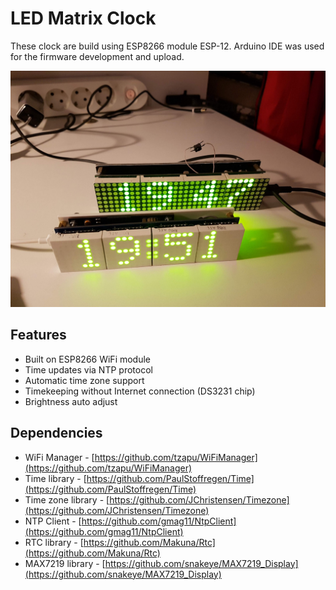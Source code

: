 # LED Matrix Clock

These clock are build using ESP8266 module ESP-12. Arduino IDE was used for the firmware development and upload.

![](images/clock.jpeg)

## Features

* Built on ESP8266 WiFi module
* Time updates via NTP protocol
* Automatic time zone support
* Timekeeping without Internet connection (DS3231 chip)
* Brightness auto adjust

## Dependencies

* WiFi Manager - [https://github.com/tzapu/WiFiManager](https://github.com/tzapu/WiFiManager)
* Time library - [https://github.com/PaulStoffregen/Time](https://github.com/PaulStoffregen/Time)
* Time zone library - [https://github.com/JChristensen/Timezone](https://github.com/JChristensen/Timezone)
* NTP Client - [https://github.com/gmag11/NtpClient](https://github.com/gmag11/NtpClient)
* RTC library - [https://github.com/Makuna/Rtc](https://github.com/Makuna/Rtc)
* MAX7219 library - [https://github.com/snakeye/MAX7219_Display](https://github.com/snakeye/MAX7219_Display)
